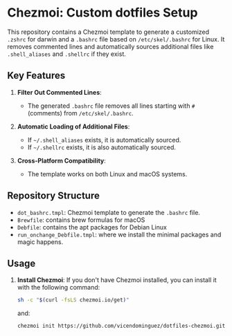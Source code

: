 # Chezmoi: Custom dotfiles Setup

This repository contains a Chezmoi template to generate a customized `.zshrc` for darwin and a `.bashrc` file based on `/etc/skel/.bashrc` for Linux. It removes commented lines and automatically sources additional files like `.shell_aliases` and `.shellrc` if they exist.

## Key Features

1. **Filter Out Commented Lines**:
   - The generated `.bashrc` file removes all lines starting with `#` (comments) from `/etc/skel/.bashrc`.

2. **Automatic Loading of Additional Files**:
   - If `~/.shell_aliases` exists, it is automatically sourced.
   - If `~/.shellrc` exists, it is also automatically sourced.

3. **Cross-Platform Compatibility**:
   - The template works on both Linux and macOS systems.

## Repository Structure

- `dot_bashrc.tmpl`: Chezmoi template to generate the `.bashrc` file.
- `Brewfile`: contains brew formulas for macOS
- `Debfile`: contains the apt packages for Debian Linux
- `run_onchange_Debfile.tmpl`: where we install the minimal packages and magic happens.
 
## Usage

1. **Install Chezmoi**:
   If you don't have Chezmoi installed, you can install it with the following command:

   ```bash
   sh -c "$(curl -fsLS chezmoi.io/get)"
   ``` 	

	and:

	```bash
   chezmoi init https://github.com/vicendominguez/dotfiles-chezmoi.git
	```
